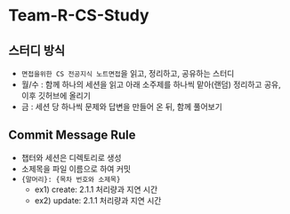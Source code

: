 # Team-R-CS-Study

## 스터디 방식
- `면접을위한 CS 전공지식 노트면접`을 읽고, 정리하고, 공유하는 스터디
- 월/수 : 함께 하나의 세션을 읽고 아래 소주제를 하나씩 맡아(랜덤) 정리하고 공유, 이후 깃허브에 올리기
- 금 : 세션 당 하나씩 문제와 답변을 만들어 온 뒤, 함께 풀어보기

## Commit Message Rule
- 챕터와 세션은 디렉토리로 생성
- 소제목을 파일 이름으로 하여 커밋
- `{말머리}: {목차 번호와 소제목}`
  - ex1) create: 2.1.1 처리량과 지연 시간
  - ex2) update: 2.1.1 처리량과 지연 시간
